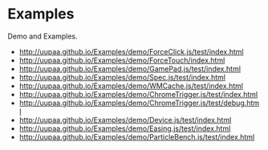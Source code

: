 Examples
========

Demo and Examples.

- http://uupaa.github.io/Examples/demo/ForceClick.js/test/index.html
- http://uupaa.github.io/Examples/demo/ForceTouch/index.html
- http://uupaa.github.io/Examples/demo/GamePad.js/test/index.html
- http://uupaa.github.io/Examples/demo/Spec.js/test/index.html
- http://uupaa.github.io/Examples/demo/WMCache.js/test/index.html
- http://uupaa.github.io/Examples/demo/ChromeTrigger.js/test/index.html
- http://uupaa.github.io/Examples/demo/ChromeTrigger.js/test/debug.html
- http://uupaa.github.io/Examples/demo/Device.js/test/index.html
- http://uupaa.github.io/Examples/demo/Easing.js/test/index.html
- http://uupaa.github.io/Examples/demo/ParticleBench.js/test/index.html

